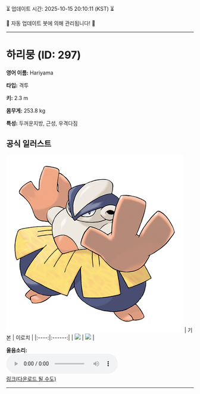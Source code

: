 
⏳ 업데이트 시간: 2025-10-15 20:10:11 (KST) ⏳

🤖 자동 업데이트 봇에 의해 관리됩니다! 🤖

---

# 하리뭉 (ID: 297)
**영어 이름:** Hariyama

**타입:** 격투

**키:** 2.3 m

**몸무게:** 253.8 kg

**특성:** 두꺼운지방, 근성, 우격다짐

## 공식 일러스트
![](https://raw.githubusercontent.com/PokeAPI/sprites/master/sprites/pokemon/other/official-artwork/297.png)
| 기본 | 이로치 |
|:----:|:------:|
| <img src="http://play.pokemonshowdown.com/sprites/ani/hariyama.gif" width="200"> | <img src="http://play.pokemonshowdown.com/sprites/ani-shiny/hariyama.gif" width="200"> |

**울음소리:**<br><audio controls src="https://raw.githubusercontent.com/PokeAPI/cries/main/cries/pokemon/latest/297.ogg"></audio><br> [링크(다운로드 될 수도)](https://raw.githubusercontent.com/PokeAPI/cries/main/cries/pokemon/latest/297.ogg)


---

